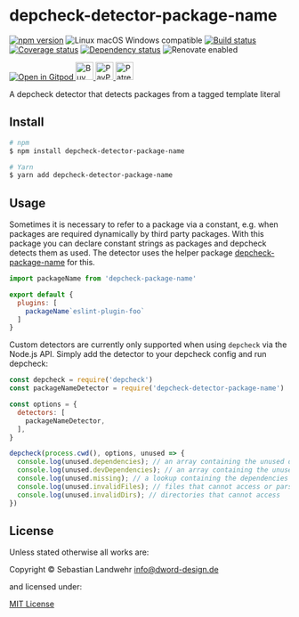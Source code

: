 <!-- TITLE/ -->
# depcheck-detector-package-name
<!-- /TITLE -->

<!-- BADGES/ -->
[![npm version](https://img.shields.io/npm/v/depcheck-detector-package-name.svg)](https://npmjs.org/package/depcheck-detector-package-name)
![Linux macOS Windows compatible](https://img.shields.io/badge/os-linux%20%7C%C2%A0macos%20%7C%C2%A0windows-blue)
[![Build status](https://github.com/dword-design/depcheck-detector-package-name/workflows/build/badge.svg)](https://github.com/dword-design/depcheck-detector-package-name/actions)
[![Coverage status](https://img.shields.io/coveralls/dword-design/depcheck-detector-package-name)](https://coveralls.io/github/dword-design/depcheck-detector-package-name)
[![Dependency status](https://img.shields.io/david/dword-design/depcheck-detector-package-name)](https://david-dm.org/dword-design/depcheck-detector-package-name)
![Renovate enabled](https://img.shields.io/badge/renovate-enabled-brightgreen)

<a href="https://gitpod.io/#https://github.com/dword-design/bar">
  <img src="https://gitpod.io/button/open-in-gitpod.svg" alt="Open in Gitpod">
</a><a href="https://www.buymeacoffee.com/dword">
  <img
    src="https://www.buymeacoffee.com/assets/img/guidelines/download-assets-sm-2.svg"
    alt="Buy Me a Coffee"
    height="32"
  >
</a><a href="https://paypal.me/SebastianLandwehr">
  <img
    src="https://dword-design.de/images/paypal.svg"
    alt="PayPal"
    height="32"
  >
</a><a href="https://www.patreon.com/dworddesign">
  <img
    src="https://dword-design.de/images/patreon.svg"
    alt="Patreon"
    height="32"
  >
</a>
<!-- /BADGES -->

<!-- DESCRIPTION/ -->
A depcheck detector that detects packages from a tagged template literal
<!-- /DESCRIPTION -->

<!-- INSTALL/ -->
## Install

```bash
# npm
$ npm install depcheck-detector-package-name

# Yarn
$ yarn add depcheck-detector-package-name
```
<!-- /INSTALL -->

## Usage
Sometimes it is necessary to refer to a package via a constant, e.g. when packages are required dynamically by third party packages. With this package you can declare constant strings as packages and depcheck detects them as used. The detector uses the helper package [depcheck-package-name](https://www.npmjs.com/package/depcheck-package-name) for this.

```js
import packageName from 'depcheck-package-name'

export default {
  plugins: [
    packageName`eslint-plugin-foo`
  ]
}
```

Custom detectors are currently only supported when using `depcheck` via the Node.js API. Simply add the detector to your depcheck config and run depcheck:

```js
const depcheck = require('depcheck')
const packageNameDetector = require('depcheck-detector-package-name')

const options = {
  detectors: [
    packageNameDetector,
  ],
}

depcheck(process.cwd(), options, unused => {
  console.log(unused.dependencies); // an array containing the unused dependencies
  console.log(unused.devDependencies); // an array containing the unused devDependencies
  console.log(unused.missing); // a lookup containing the dependencies missing in `package.json` and where they are used
  console.log(unused.invalidFiles); // files that cannot access or parse
  console.log(unused.invalidDirs); // directories that cannot access
})
```

<!-- LICENSE/ -->
## License

Unless stated otherwise all works are:

Copyright &copy; Sebastian Landwehr <info@dword-design.de>

and licensed under:

[MIT License](https://opensource.org/licenses/MIT)
<!-- /LICENSE -->
